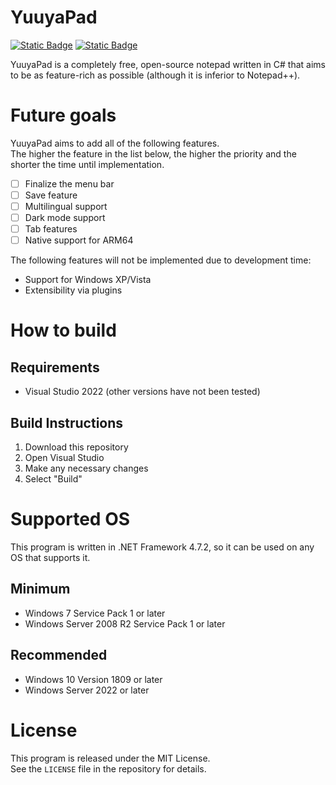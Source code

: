 # YuuyaPad
[![Static Badge](https://img.shields.io/badge/latest-Unreleased-A6A6A6)](https://github.com/YuuyaPad/YuuyaPad/releases) [![Static Badge](https://img.shields.io/badge/license-MIT-37CD51)](https://github.com/YuuyaPad/YuuyaPad/blob/main/LICENSE)

YuuyaPad is a completely free, open-source notepad written in C# that aims to be as feature-rich as possible (although it is inferior to Notepad++).

# Future goals
YuuyaPad aims to add all of the following features.<br>
The higher the feature in the list below, the higher the priority and the shorter the time until implementation.
- [ ] Finalize the menu bar
- [ ] Save feature
- [ ] Multilingual support
- [ ] Dark mode support
- [ ] Tab features
- [ ] Native support for ARM64

The following features will not be implemented due to development time:
* Support for Windows XP/Vista
* Extensibility via plugins

# How to build
## Requirements
* Visual Studio 2022 (other versions have not been tested)

## Build Instructions
1. Download this repository
1. Open Visual Studio
1. Make any necessary changes
1. Select "Build"

# Supported OS
This program is written in .NET Framework 4.7.2, so it can be used on any OS that supports it.
## Minimum
* Windows 7 Service Pack 1 or later
* Windows Server 2008 R2 Service Pack 1 or later

## Recommended
* Windows 10 Version 1809 or later
* Windows Server 2022 or later

# License
This program is released under the MIT License.<br>
See the `LICENSE` file in the repository for details.
